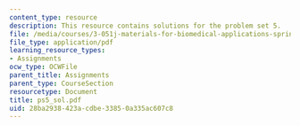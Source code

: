 ```yaml
---
content_type: resource
description: This resource contains solutions for the problem set 5.
file: /media/courses/3-051j-materials-for-biomedical-applications-spring-2006/28ba2938423acdbe33850a335ac607c8_ps5_sol.pdf
file_type: application/pdf
learning_resource_types:
- Assignments
ocw_type: OCWFile
parent_title: Assignments
parent_type: CourseSection
resourcetype: Document
title: ps5_sol.pdf
uid: 28ba2938-423a-cdbe-3385-0a335ac607c8
---
```

